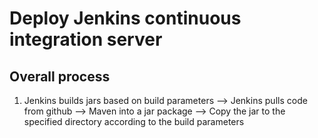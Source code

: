 # Deploy Jenkins continuous integration server

## Overall process

1. Jenkins builds jars based on build parameters ——> Jenkins pulls code from github ——> 
Maven into a jar package ——> Copy the jar to the specified directory according to the build parameters


